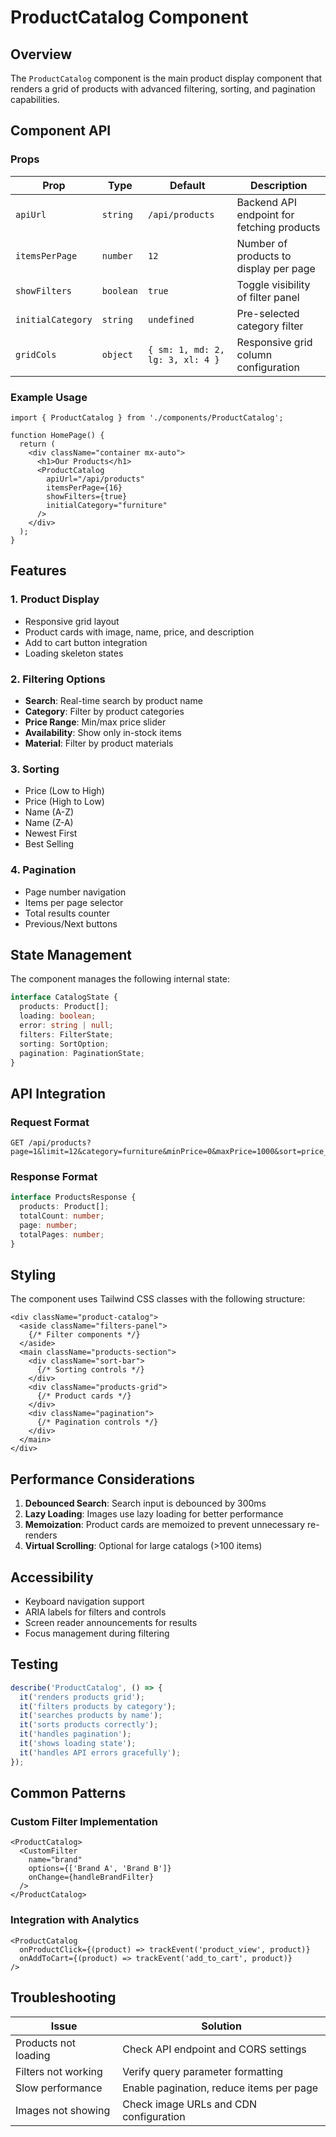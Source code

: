 # ProductCatalog Component

## Overview

The `ProductCatalog` component is the main product display component that renders a grid of products with advanced filtering, sorting, and pagination capabilities.

## Component API

### Props

| Prop | Type | Default | Description |
|------|------|---------|-------------|
| `apiUrl` | `string` | `/api/products` | Backend API endpoint for fetching products |
| `itemsPerPage` | `number` | `12` | Number of products to display per page |
| `showFilters` | `boolean` | `true` | Toggle visibility of filter panel |
| `initialCategory` | `string` | `undefined` | Pre-selected category filter |
| `gridCols` | `object` | `{ sm: 1, md: 2, lg: 3, xl: 4 }` | Responsive grid column configuration |

### Example Usage

```tsx
import { ProductCatalog } from './components/ProductCatalog';

function HomePage() {
  return (
    <div className="container mx-auto">
      <h1>Our Products</h1>
      <ProductCatalog 
        apiUrl="/api/products"
        itemsPerPage={16}
        showFilters={true}
        initialCategory="furniture"
      />
    </div>
  );
}
```

## Features

### 1. Product Display
- Responsive grid layout
- Product cards with image, name, price, and description
- Add to cart button integration
- Loading skeleton states

### 2. Filtering Options
- **Search**: Real-time search by product name
- **Category**: Filter by product categories
- **Price Range**: Min/max price slider
- **Availability**: Show only in-stock items
- **Material**: Filter by product materials

### 3. Sorting
- Price (Low to High)
- Price (High to Low)
- Name (A-Z)
- Name (Z-A)
- Newest First
- Best Selling

### 4. Pagination
- Page number navigation
- Items per page selector
- Total results counter
- Previous/Next buttons

## State Management

The component manages the following internal state:

```typescript
interface CatalogState {
  products: Product[];
  loading: boolean;
  error: string | null;
  filters: FilterState;
  sorting: SortOption;
  pagination: PaginationState;
}
```

## API Integration

### Request Format
```
GET /api/products?page=1&limit=12&category=furniture&minPrice=0&maxPrice=1000&sort=price_asc
```

### Response Format
```typescript
interface ProductsResponse {
  products: Product[];
  totalCount: number;
  page: number;
  totalPages: number;
}
```

## Styling

The component uses Tailwind CSS classes with the following structure:

```tsx
<div className="product-catalog">
  <aside className="filters-panel">
    {/* Filter components */}
  </aside>
  <main className="products-section">
    <div className="sort-bar">
      {/* Sorting controls */}
    </div>
    <div className="products-grid">
      {/* Product cards */}
    </div>
    <div className="pagination">
      {/* Pagination controls */}
    </div>
  </main>
</div>
```

## Performance Considerations

1. **Debounced Search**: Search input is debounced by 300ms
2. **Lazy Loading**: Images use lazy loading for better performance
3. **Memoization**: Product cards are memoized to prevent unnecessary re-renders
4. **Virtual Scrolling**: Optional for large catalogs (>100 items)

## Accessibility

- Keyboard navigation support
- ARIA labels for filters and controls
- Screen reader announcements for results
- Focus management during filtering

## Testing

```typescript
describe('ProductCatalog', () => {
  it('renders products grid');
  it('filters products by category');
  it('searches products by name');
  it('sorts products correctly');
  it('handles pagination');
  it('shows loading state');
  it('handles API errors gracefully');
});
```

## Common Patterns

### Custom Filter Implementation
```tsx
<ProductCatalog>
  <CustomFilter 
    name="brand"
    options={['Brand A', 'Brand B']}
    onChange={handleBrandFilter}
  />
</ProductCatalog>
```

### Integration with Analytics
```tsx
<ProductCatalog 
  onProductClick={(product) => trackEvent('product_view', product)}
  onAddToCart={(product) => trackEvent('add_to_cart', product)}
/>
```

## Troubleshooting

| Issue | Solution |
|-------|----------|
| Products not loading | Check API endpoint and CORS settings |
| Filters not working | Verify query parameter formatting |
| Slow performance | Enable pagination, reduce items per page |
| Images not showing | Check image URLs and CDN configuration |